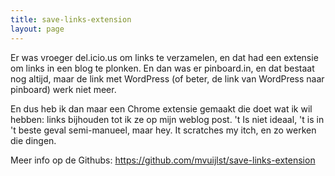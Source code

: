 ```yaml
---
title: save-links-extension
layout: page
---
```


Er was vroeger del.icio.us om links te verzamelen, en dat had een extensie om links in een blog te plonken. En dan was er pinboard.in, en dat bestaat nog altijd, maar de link met WordPress (of beter, de link van WordPress naar pinboard) werk niet meer. 

En dus heb ik dan maar een Chrome extensie gemaakt die doet wat ik wil hebben: links bijhouden tot ik ze op mijn weblog post. 't Is niet ideaal, 't is in 't beste geval semi-manueel, maar hey. It scratches my itch, en zo werken die dingen. 

Meer info op de Githubs: https://github.com/mvuijlst/save-links-extension